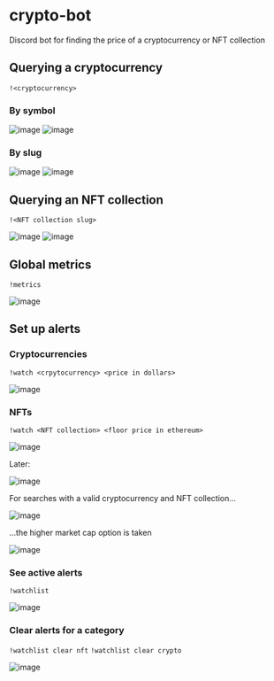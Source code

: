 # crypto-bot
Discord bot for finding the price of a cryptocurrency or NFT collection

## Querying a cryptocurrency
`!<cryptocurrency>`
### By symbol
![image](https://user-images.githubusercontent.com/57625180/161119592-37e4338c-8862-44a9-8f44-80c259cebbc0.png)
![image](https://user-images.githubusercontent.com/57625180/161116039-a047ecbd-fe32-4631-9b7e-ded23fa437e0.png)


### By slug
![image](https://user-images.githubusercontent.com/57625180/161116165-d1aae4db-9cd9-4644-9d5f-645175ce33ec.png)
![image](https://user-images.githubusercontent.com/57625180/161115067-e75d5807-b3f9-469b-b54e-51b44e024da4.png)

## Querying an NFT collection
`!<NFT collection slug>`

![image](https://user-images.githubusercontent.com/57625180/161115302-2d0efcac-d21d-42f1-89e4-72045cba69ae.png)
![image](https://user-images.githubusercontent.com/57625180/161115586-f58b98f4-3869-4779-9e54-d736e52ec79d.png)

## Global metrics
`!metrics`

![image](https://user-images.githubusercontent.com/57625180/161449668-093aab74-9e1c-4426-ac1c-896800405479.png)

## Set up alerts
### Cryptocurrencies
`!watch <crpytocurrency> <price in dollars>`

![image](https://user-images.githubusercontent.com/57625180/161116937-abf098eb-c79b-4da0-a801-81c8101be682.png)

### NFTs
`!watch <NFT collection> <floor price in ethereum>`

![image](https://user-images.githubusercontent.com/57625180/162838219-c1fa0d58-9713-4fd0-a68e-dc77694e08bb.png)

Later:

![image](https://user-images.githubusercontent.com/57625180/162838299-18144ec0-fd53-4482-9a0f-e6efbefc19aa.png)

For searches with a valid cryptocurrency and NFT collection...

![image](https://user-images.githubusercontent.com/57625180/161118403-4c25f261-ddde-4e80-a54f-3aaffc5f0b54.png)

...the higher market cap option is taken

![image](https://user-images.githubusercontent.com/57625180/161118578-35b9f391-5a7f-4a69-b961-7e65e6c50e84.png)

### See active alerts
`!watchlist`

![image](https://user-images.githubusercontent.com/57625180/161118910-58b95200-b1bd-43dc-b879-4396f5926cec.png)

### Clear alerts for a category
`!watchlist clear nft` `!watchlist clear crypto`

![image](https://user-images.githubusercontent.com/57625180/161119205-ee9f8b79-1859-4191-a0e3-c61340690ea3.png)


